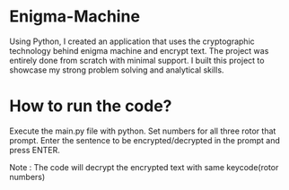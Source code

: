 # Enigma-Machine
Using Python, I created an application that uses the cryptographic technology behind enigma machine and encrypt text. The project was entirely done from scratch with minimal support. I built this project to showcase my strong problem solving and analytical skills.

# How to run the code?
Execute the main.py file with python.
Set numbers for all three rotor that prompt. 
Enter the sentence to be encrypted/decrypted in the prompt and press ENTER. 

Note : The code will decrypt the encrypted text with same keycode(rotor numbers)
